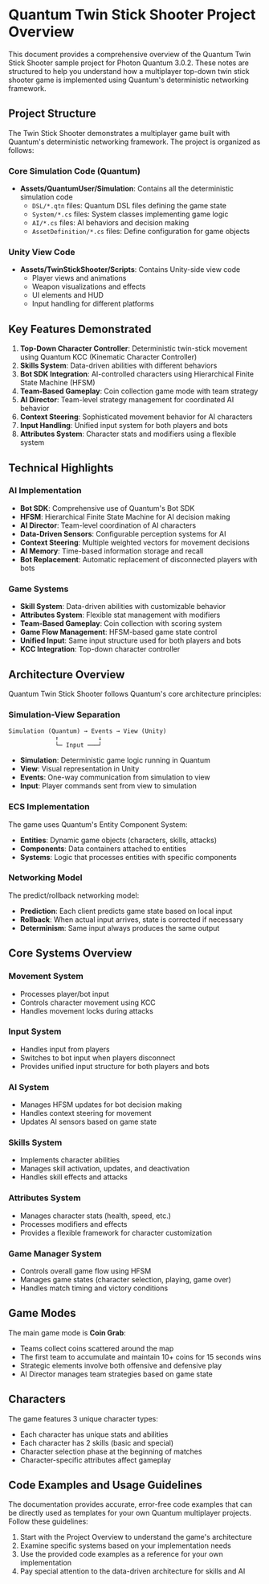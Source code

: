 # Quantum Twin Stick Shooter Project Overview

This document provides a comprehensive overview of the Quantum Twin Stick Shooter sample project for Photon Quantum 3.0.2. These notes are structured to help you understand how a multiplayer top-down twin stick shooter game is implemented using Quantum's deterministic networking framework.

## Project Structure

The Twin Stick Shooter demonstrates a multiplayer game built with Quantum's deterministic networking framework. The project is organized as follows:

### Core Simulation Code (Quantum)
- **Assets/QuantumUser/Simulation**: Contains all the deterministic simulation code
  - `DSL/*.qtn` files: Quantum DSL files defining the game state
  - `System/*.cs` files: System classes implementing game logic
  - `AI/*.cs` files: AI behaviors and decision making
  - `AssetDefinition/*.cs` files: Define configuration for game objects

### Unity View Code
- **Assets/TwinStickShooter/Scripts**: Contains Unity-side view code
  - Player views and animations
  - Weapon visualizations and effects
  - UI elements and HUD
  - Input handling for different platforms

## Key Features Demonstrated

1. **Top-Down Character Controller**: Deterministic twin-stick movement using Quantum KCC (Kinematic Character Controller)
2. **Skills System**: Data-driven abilities with different behaviors
3. **Bot SDK Integration**: AI-controlled characters using Hierarchical Finite State Machine (HFSM)
4. **Team-Based Gameplay**: Coin collection game mode with team strategy
5. **AI Director**: Team-level strategy management for coordinated AI behavior
6. **Context Steering**: Sophisticated movement behavior for AI characters
7. **Input Handling**: Unified input system for both players and bots
8. **Attributes System**: Character stats and modifiers using a flexible system

## Technical Highlights

### AI Implementation
- **Bot SDK**: Comprehensive use of Quantum's Bot SDK
- **HFSM**: Hierarchical Finite State Machine for AI decision making
- **AI Director**: Team-level coordination of AI characters
- **Data-Driven Sensors**: Configurable perception systems for AI
- **Context Steering**: Multiple weighted vectors for movement decisions
- **AI Memory**: Time-based information storage and recall
- **Bot Replacement**: Automatic replacement of disconnected players with bots

### Game Systems
- **Skill System**: Data-driven abilities with customizable behavior
- **Attributes System**: Flexible stat management with modifiers
- **Team-Based Gameplay**: Coin collection with scoring system
- **Game Flow Management**: HFSM-based game state control
- **Unified Input**: Same input structure used for both players and bots
- **KCC Integration**: Top-down character controller

## Architecture Overview

Quantum Twin Stick Shooter follows Quantum's core architecture principles:

### Simulation-View Separation

```
Simulation (Quantum) → Events → View (Unity)
             ↑           ↓
             └─ Input ───┘
```

- **Simulation**: Deterministic game logic running in Quantum
- **View**: Visual representation in Unity
- **Events**: One-way communication from simulation to view
- **Input**: Player commands sent from view to simulation

### ECS Implementation

The game uses Quantum's Entity Component System:
- **Entities**: Dynamic game objects (characters, skills, attacks)
- **Components**: Data containers attached to entities
- **Systems**: Logic that processes entities with specific components

### Networking Model

The predict/rollback networking model:
- **Prediction**: Each client predicts game state based on local input
- **Rollback**: When actual input arrives, state is corrected if necessary
- **Determinism**: Same input always produces the same output

## Core Systems Overview

### Movement System
- Processes player/bot input
- Controls character movement using KCC
- Handles movement locks during attacks

### Input System
- Handles input from players
- Switches to bot input when players disconnect
- Provides unified input structure for both players and bots

### AI System
- Manages HFSM updates for bot decision making
- Handles context steering for movement
- Updates AI sensors based on game state

### Skills System
- Implements character abilities
- Manages skill activation, updates, and deactivation
- Handles skill effects and attacks

### Attributes System
- Manages character stats (health, speed, etc.)
- Processes modifiers and effects
- Provides a flexible framework for character customization

### Game Manager System
- Controls overall game flow using HFSM
- Manages game states (character selection, playing, game over)
- Handles match timing and victory conditions

## Game Modes

The main game mode is **Coin Grab**:
- Teams collect coins scattered around the map
- The first team to accumulate and maintain 10+ coins for 15 seconds wins
- Strategic elements involve both offensive and defensive play
- AI Director manages team strategies based on game state

## Characters

The game features 3 unique character types:
- Each character has unique stats and abilities
- Each character has 2 skills (basic and special)
- Character selection phase at the beginning of matches
- Character-specific attributes affect gameplay

## Code Examples and Usage Guidelines

The documentation provides accurate, error-free code examples that can be directly used as templates for your own Quantum multiplayer projects. Follow these guidelines:

1. Start with the Project Overview to understand the game's architecture
2. Examine specific systems based on your implementation needs
3. Use the provided code examples as a reference for your own implementation
4. Pay special attention to the data-driven architecture for skills and AI